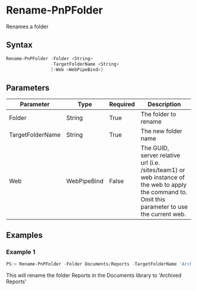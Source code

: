 # Rename-PnPFolder
Renames a folder
## Syntax
```powershell
Rename-PnPFolder -Folder <String>
                 -TargetFolderName <String>
                 [-Web <WebPipeBind>]
```


## Parameters
Parameter|Type|Required|Description
---------|----|--------|-----------
|Folder|String|True|The folder to rename|
|TargetFolderName|String|True|The new folder name|
|Web|WebPipeBind|False|The GUID, server relative url (i.e. /sites/team1) or web instance of the web to apply the command to. Omit this parameter to use the current web.|
## Examples

### Example 1
```powershell
PS:> Rename-PnPFolder -Folder Documents/Reports -TargetFolderName 'Archived Reports'
```
This will rename the folder Reports in the Documents library to 'Archived Reports'
